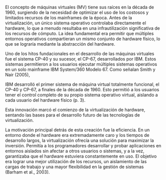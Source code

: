 El concepto de máquinas virtuales (MV) tiene sus raíces en la década de 1960, surgiendo de la necesidad de optimizar el uso de los costosos y limitados recursos de los mainframes de la época. Antes de la virtualización, un único sistema operativo controlaba directamente el hardware, lo que a menudo resultaba en una infrautilización significativa de los recursos de cómputo. La idea fundamental era permitir que múltiples entornos operativos compartieran un mismo conjunto de hardware físico, lo que se lograría mediante la abstracción del hardware.

Uno de los hitos fundacionales en el desarrollo de las máquinas virtuales fue el sistema CP-40 y su sucesor, el CP-67, desarrollados por IBM. Estos sistemas permitieron a los usuarios ejecutar múltiples sistemas operativos en un solo mainframe IBM System/360 Modelo 67. Como señalan Smith y Nair (2005),

IBM desarrolló el primer sistema de máquina virtual totalmente funcional, el CP-40 y CP-67, a finales de la década de 1960. Esto permitió a los usuarios tener el control completo de su propio sistema operativo virtual, aislando a cada usuario del hardware físico (p. 3).

Esta innovación marcó el comienzo de la virtualización de hardware, sentando las bases para el desarrollo futuro de las tecnologías de virtualización.

La motivación principal detrás de esta creación fue la eficiencia. En un entorno donde el hardware era extremadamente caro y los tiempos de desarrollo largos, la virtualización ofrecía una solución para maximizar la inversión. Permitía a los programadores desarrollar y probar aplicaciones en entornos aislados sin afectar a otros usuarios o sistemas, y a la vez, garantizaba que el hardware estuviera constantemente en uso. El objetivo era lograr una mejor utilización de los recursos, un aislamiento de las cargas de trabajo y una mayor flexibilidad en la gestión de sistemas (Barham et al., 2003).
